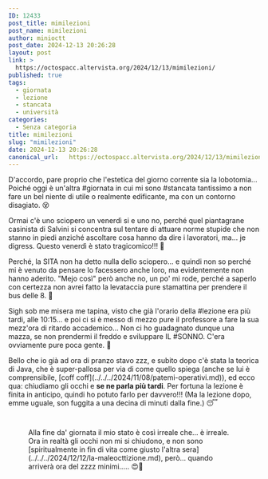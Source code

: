 ```yaml
---
ID: 12433
post_title: mimilezioni
post_name: mimilezioni
author: minioctt
post_date: 2024-12-13 20:26:28
layout: post
link: >
  https://octospacc.altervista.org/2024/12/13/mimilezioni/
published: true
tags:
  - giornata
  - lezione
  - stancata
  - università
categories:
  - Senza categoria
title: mimilezioni
slug: "mimilezioni"
date: 2024-12-13 20:26:28
canonical_url:   https://octospacc.altervista.org/2024/12/13/mimilezioni/
---
```

<!-- wp:paragraph -->
<p markdown="1">D'accordo, pare proprio che l'estetica del giorno corrente sia la lobotomia... Poiché oggi è un'altra #giornata in cui mi sono #stancata tantissimo a non fare un bel niente di utile o realmente edificante, ma con un contorno disagiato. 😵</p>
<!-- /wp:paragraph -->

<!-- wp:paragraph -->
<p markdown="1">Ormai c'è uno sciopero un venerdì si e uno no, perché quel piantagrane casinista di Salvini si concentra sul tentare di attuare norme stupide che non stanno in piedi anziché ascoltare cosa hanno da dire i lavoratori, ma... je digress. Questo venerdì è stato tragicomico!!! 🥱</p>
<!-- /wp:paragraph -->

<!-- wp:paragraph -->
<p markdown="1">Perché, la SITA non ha detto nulla dello sciopero... e quindi non so perché mi è venuto da pensare lo facessero anche loro, ma evidentemente non hanno aderito. "Mejo così" però anche no, un po' mi rode, perché a saperlo con certezza non avrei fatto la levataccia pure stamattina per prendere il bus delle 8. 🧨</p>
<!-- /wp:paragraph -->

<!-- wp:paragraph -->
<p markdown="1">Sigh sob me misera me tapina, visto che già l'orario della #lezione era più tardi, alle 10:15... e poi ci si è messo di mezzo pure il professore a fare la sua mezz'ora di ritardo accademico... Non ci ho guadagnato dunque una mazza, se non prendermi il freddo e sviluppare IL #SONNO. C'era ovviamente pure poca gente. 🤥</p>
<!-- /wp:paragraph -->

<!-- wp:paragraph -->
<p markdown="1">Bello che io già ad ora di pranzo stavo zzz, e subito dopo c'è stata la teorica di Java, che è super-pallosa per via di come quello spiega (anche se lui è comprensibile, [coff coff](../../../2024/11/08/patemi-operativi.md)), ed ecco qua: chiudiamo gli occhi e <strong>se ne parla più tardi</strong>. Per fortuna la lezione è finita in anticipo, quindi ho potuto farlo per davvero!!! (Ma la lezione dopo, emme uguale, son fuggita a una decina di minuti dalla fine.) 😴</p>
<!-- /wp:paragraph -->

<!-- wp:paragraph -->
<p markdown="1"></p>
<!-- /wp:paragraph -->

<!-- wp:gallery {"linkTo":"none"} -->
<figure class="wp-block-gallery has-nested-images columns-default is-cropped"><!-- wp:image {"id":12427} -->
<figure class="wp-block-image"><img src="https://octospacc.github.io/microblog-mirror/assets/uploads/2024/12/img_20241213_1941384282678548952024366-810x1440.jpg" alt="" class="wp-image-12427"/></figure>
<!-- /wp:image -->

<!-- wp:image {"id":12428} -->
<figure class="wp-block-image"><img src="https://octospacc.github.io/microblog-mirror/assets/uploads/2024/12/img_20241213_1945423585347104365846737-810x1440.jpg" alt="" class="wp-image-12428"/></figure>
<!-- /wp:image --><figcaption class="blocks-gallery-caption wp-element-caption">Alla fine da' giornata il mio stato è così irreale che... è irreale. Ora in realtà gli occhi non mi si chiudono, e non sono [spiritualmente in fin di vita come giusto l'altra sera](../../../2024/12/12/la-maleocttizione.md), però... quando arriverà ora del zzzz minimi..... 😍🥰</figcaption></figure>
<!-- /wp:gallery -->